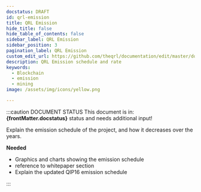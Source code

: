 ```yaml
---
docstatus: DRAFT
id: qrl-emission
title: QRL Emission
hide_title: false
hide_table_of_contents: false
sidebar_label: QRL Emission
sidebar_position: 3
pagination_label: QRL Emission
custom_edit_url: https://github.com/theqrl/documentation/edit/master/docs/basics/xmss.md
description: QRL Emission schedule and rate
keywords:
  - Blockchain
  - emission
  - mining
image: /assets/img/icons/yellow.png

---
```


:::caution DOCUMENT STATUS 
<span>This document is in: <b>{frontMatter.docstatus}</b> status and needs additional input!</span>


Explain the emission schedule of the project, and how it decreases over the years.

**Needed**

- Graphics and charts showing the emission schedule
- reference to whitepaper section
- Explain the updated QIP16 emission schedule

:::